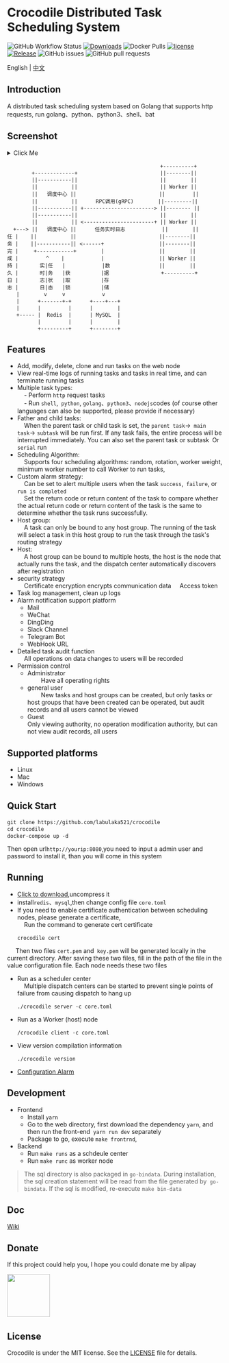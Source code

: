 # Crocodile Distributed Task Scheduling System 

![GitHub Workflow Status](https://img.shields.io/github/workflow/status/labulaka521/crocodile/Build_release)
[![Downloads](https://img.shields.io/github/downloads/labulaka521/crocodile/total.svg)](https://github.com/labulaka521/crocodile/releases)
![Docker Pulls](https://img.shields.io/docker/pulls/labulaka522/crocodile)
[![license](https://img.shields.io/github/license/mashape/apistatus.svg?maxAge=2592000)](https://github.com/labulaka521/crocodile/blob/master/LICENSE)
[![Release](https://img.shields.io/github/release/labulaka521/crocodile.svg?label=Release)](https://github.com/labulaka521/crocodile/releases)
![GitHub issues](https://img.shields.io/github/issues/labulaka521/crocodile)
![GitHub pull requests](https://img.shields.io/github/issues-pr-raw/labulaka521/crocodile)


English | [中文](./README_ZH.md) 

## Introduction
A distributed task scheduling system based on Golang that supports http requests, run golang、python、python3、shell、bat

## Screenshot

<details>
<summary>Click Me</summary>

![](./screenshot/2.png)
![](./screenshot/8.png)
![](./screenshot/3.png)
![](./screenshot/4.png)
![](./screenshot/5.png)
![](./screenshot/6.png)
![](./screenshot/7.png)
![](./screenshot/1.png)
</details>


```          
                                                  +----------+
        +-------------+                           ||--------||
        ||-----------||                           ||        ||
        ||           ||                           || Worker ||
        ||   调度中心 ||                           ||         ||
        ||           ||      RPC调用(gRPC)        ||---------||
        ||-----------|| +-----------------------> ||-------- ||
        ||-----------||                           ||        ||
        ||           || <-----------------------+ || Worker ||
  +---> ||   调度中心 ||      任务实时日志            ||        ||
任 |    ||           ||                           ||--------||
务 |    ||-----------|| <------+                  ||--------||
完 |     +------------+        |                  ||        ||
成 |         ^    |            |                  || Worker ||
持 |       实|任   |            |数                ||        ||                
久 |       时|务   |获          |据                 +----------+ 
日 |       志|状   |取          |存                
志 |       日|态   |锁          |储
   |        v     v            v
   |      +-------+-+      +----+---+
   |      |         |      |        |
   +----- |  Redis  |      | MySQL  |
          |         |      |        |
          +---------+      +--------+
```

## Features
- Add, modify, delete, clone and run tasks on the web node  
- View real-time logs of running tasks and tasks in real time, and can terminate running tasks  
- Multiple task types:  
    - Perform `http` request tasks  
    - Run `shell`,` python`, `golang`、`python3`、`nodejs`codes (of course other languages ​​can also be supported, please provide if necessary)  
- Father and child tasks:  
    When the parent task or child task is set, the `parent task`->` main task`-> `subtask` will be run first. If any task fails, the entire process will be interrupted immediately. You can also set the parent task or subtask` `Or` serial` run
- Scheduling Algorithm:    
    Supports four scheduling algorithms: random, rotation, worker weight, minimum worker number to call Worker to run tasks,
- Custom alarm strategy:  
    Can be set to alert multiple users when the task `success`,` failure`, or `run is completed`  
    Set the return code or return content of the task to compare whether the actual return code or return content of the task is the same to determine whether the task runs successfully.
- Host group:    
    A task can only be bound to any host group. The running of the task will select a task in this host group to run the task through the task's routing strategy
- Host:  
    A host group can be bound to multiple hosts, the host is the node that actually runs the task, and the dispatch center automatically discovers after registration
- security strategy    
    Certificate encryption encrypts communication data
    Access token
- Task log management, clean up logs  
- Alarm notification support platform  
    - Mail  
    - WeChat  
    - DingDing  
    - Slack Channel  
    - Telegram Bot  
    - WebHook URL  
- Detailed task audit function  
    All operations on data changes to users will be recorded
- Permission control 
    - Administrator  
        Have all operating rights    
    - general user  
        New tasks and host groups can be created, but only tasks or host groups that have been created can be operated, but audit records and all users cannot be viewed    
    - Guest  
    Only viewing authority, no operation modification authority, but can not view audit records, all users


## Supported platforms
- Linux
- Mac
- Windows

## Quick Start

```
git clone https://github.com/labulaka521/crocodile
cd crocodile
docker-compose up -d
```
Then open url`http://yourip:8080`,you need to input a admin user and password to install it, than you will come in this system


## Running
- [Click to download](https://github.com/labulaka521/crocodile/releases),uncompress it  
- install`redis`、`mysql`,then change config file `core.toml`
- If you need to enable certificate authentication between scheduling nodes, please generate a certificate,  
    Run the command to generate cert certificate 
    ```
    crocodile cert
    ```
        Then two files `cert.pem` and` key.pem` will be generated locally in the current directory. After saving these two files, fill in the path of the file in the value configuration file. Each node needs these two files  

- Run as a scheduler center   
    Multiple dispatch centers can be started to prevent single points of failure from causing dispatch to hang up    

    ```shell
    ./crocodile server -c core.toml
    ```
- Run as a Worker (host) node    
    ```
    /crocodile client -c core.toml
    ```

- View version compilation information
    ```
    ./crocodile version
    ```
    
- [Configuration Alarm](https://github.com/labulaka521/crocodile/wiki/%E9%85%8D%E7%BD%AE%E6%8A%A5%E8%AD%A6%E9%80%9A%E7%9F%A5)

## Development
- Frontend
    - Install `yarn`  
    - Go to the web directory, first download the dependency `yarn`, and then run the front-end` yarn run dev` separately   
    - Package to go, execute `make frontrnd`,
- Backend  
    - Run `make runs` as a schdeule center
    - Run `make runc` as worker node
> The sql directory is also packaged in `go-bindata`. During installation, the sql creation statement will be read from the file generated by` go-bindata`. If the sql is modified, re-execute `make bin-data`

## Doc
[Wiki](https://github.com/labulaka521/crocodile/wiki/)

## Donate
If this project could help you, I hope you could donate me by alipay

<img src="./screenshot/alipay.jpg" width=100 height=100>

## License
Crocodile is under the MIT license. See the [LICENSE](./LICENSE) file for details.